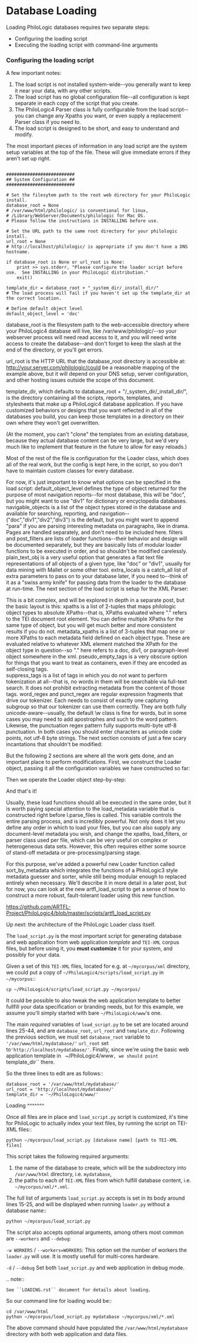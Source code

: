 Database Loading
================

Loading PhiloLogic databases requires two separate steps:
* Configuring the loading script
* Executing the loading script with command-line arguments

### Configuring the loading script ###

A few important notes:
1. The load script is not installed system-wide--you generally want to keep it near your data, with any other scripts. 
2. The load script has no global configuration file--all configuration is kept separate in each copy of the script that you create.
3. The PhiloLogic4 Parser class is fully configurable from the load script--you can change any Xpaths you want, or even supply a replacement Parser class if you need to.
4. The load script is designed to be short, and easy to understand and modify.

The most important pieces of information in any load script are the system setup variables at the top of the file.  These will give immediate errors if they aren't set up right.  

<pre><code>
##########################
## System Configuration ##
##########################

# Set the filesytem path to the root web directory for your PhiloLogic install.
database_root = None
# /var/www/html/philologic/ is conventional for linux,
# /Library/WebServer/Documents/philologic for Mac OS.
# Please follow the instructions in INSTALLING before use.

# Set the URL path to the same root directory for your philologic install.
url_root = None 
# http://localhost/philologic/ is appropriate if you don't have a DNS hostname.

if database_root is None or url_root is None:
    print >> sys.stderr, "Please configure the loader script before use.  See INSTALLING in your PhiloLogic distribution."
    exit()

template_dir = database_root + "_system_dir/_install_dir/"
# The load process will fail if you haven't set up the template_dir at the correct location.

# Define default object level
default_object_level = 'doc'
</code></pre>

database_root is the filesystem path to the web-accessible directory where your PhiloLogic4 database will live, like /var/www/philologic/--so your webserver process will need read access to it, and you will need write access to create the database--and don't forget to keep the slash at the end of the directory, or you'll get errors.  

url_root is the HTTP URL that the database_root directory is accessible at: http://your.server.com/philologic/could be a reasonable mapping of the example above, but it will depend on your DNS setup, server configuration, and other hosting issues outside the scope of this document.

template_dir, which defaults to database_root + "/_system_dir/_install_dir/", is the directory containing all the scripts, reports, templates, and stylesheets that make up a PhiloLogic4 database application.  If you have customized behaviors or designs that you want reflected in all of the databases you build, you can keep those templates in a directory on their own where they won't get overwritten.  

(At the moment, you can't "clone" the templates from an existing database, because they actual database content can be very large, but we'd very much like to implement that feature in the future to allow for easy reloads.)

Most of the rest of the file is configuration for the Loader class, which does all of the real work, but the config is kept here, in the script, so you don't have to maintain custom classes for every database. 


For now, it's just important to know what options can be specified in the load script:
default_object_level defines the type of object returned for the purpose of most navigation reports--for most database, this will be "doc", but you might want to use "div1" for dictionary or encyclopedia databases.
navigable_objects is a list of the object types stored in the database and available for searching, reporting, and navigation--("doc","div1","div2","div3") is the default, but you might want to append "para" if you are parsing interesting metadata on paragraphs, like in drama.  Pages are handled separately, and don't need to be included here.
filters and post_filters are lists of loader functions--their behavior and design will be documented separately, but they are basically lists of modular loader functions to be executed in order, and so shouldn't be modified carelessly.
plain_text_obj is a very useful option that generates a flat text file representations of all objects of a given type, like "doc" or "div1", usually for data mining with Mallet or some other tool.
extra_locals is a catch_all list of extra parameters to pass on to your database later, if you need to--think of it as a "swiss army knife" for passing data from the loader to the database at run-time.
The next section of the load script is setup for the XML Parser:


This is a bit complex, and will be explored in depth in a separate post, but the basic layout is this:
xpaths is a list of 2-tuples that maps philologic object types to absolute XPaths--that is, XPaths evaluated where "." refers to the TEI document root element.  You can define multiple XPaths for the same type of object, but you will get much better and more consistent results if you do not.
metadata_xpaths is a list of 3-tuples that map one or more XPaths to each metadata field defined on each object type.  These are evaluated relative to whatever XML element matched the XPath for the object type in question--so "." here refers to a doc, div1, or paragraph-level object somewhere in the xml.
pseudo_empty_tags is a very obscure option for things that you want to treat as containers, even if they are encoded as self-closing tags.  
suppress_tags is a list of tags in which you do not want to perform tokenization at all--that is, no words in them will be searchable via full-text search.  It does not prohibit extracting metadata from the content of those tags.
word_regex and punct_regex are regular expression fragments that drive our tokenizer.  Each needs to consist of exactly one capturing subgroup so that our tokenizer can use them correctly. They are both fully unicode-aware--usually, the default \w class is fine for words, but in some cases you may need to add apostrophes and such to the word pattern.  Likewise, the punctuation regex pattern fully supports multi-byte utf-8 punctuation.  In both cases you should enter characters as unicode code points, not utf-8 byte strings.
The next section consists of just a few scary incantations that shouldn't be modified:


But the following 2 sections are where all the work gets done, and an important place to perform modifications.   First, we construct the Loader object, passing it all the configuration variables we have constructed so far:


Then we operate the Loader object step-by-step:


And that's it!  

Usually, these load functions should all be executed in the same order, but it is worth paying special attention to the load_metadata variable that is constructed right before l.parse_files is called.  This variable controls the entire parsing process, and is incredibly powerful.  Not only does it let you define any order in which to load your files, but you can also supply any document-level metadata you wish, and change the xpaths, load_filters, or parser class used per file, which can be very useful on complex or heterogeneous data sets.  However, this often requires either some source of stand-off metadata or pre-processing/parsing stage.  

For this purpose, we've added a powerful new Loader function called sort_by_metadata which integrates the functions of a PhiloLogic3 style metadata guesser and sorter, while still being modular enough to replaced entirely when necessary.  We'll describe it in more detail in a later post, but for now, you can look at the new artfl_load_script to get a sense of how to construct a more robust, fault-tolerant loader using this new function.

https://github.com/ARTFL-Project/PhiloLogic4/blob/master/scripts/artfl_load_script.py

Up next: the architecture of the PhiloLogic Loader class itself.

The ``load_script.py`` is the most important script for generating database and
web application from web application *template* and `TEI-XML` corpus files,
but before using it, you **must customize** it for your system, and possibly
for your data. 

Given a set of this `TEI-XML` files, located for e.g. at ``~/mycorpus/xml`` directory, 
we could put a copy of ``~/PhiloLogic4/scripts/load_script.py`` in ``~/mycorpus``::

    cp ~/PhiloLogic4/scripts/load_script.py ~/mycorpus/

It could be possible to also tweak the web application template to better
fullfill your data specification or branding needs, but for this
example, we assume you'll simply started with bare ``~/PhiloLogic4/www``'s one.

The main *required* variables of ``load_script.py`` to be set are located
around lines 25-44, and are ``database_root``, ``url_root``
and ``template_dir``. Following the previous section, we must set
``database_root`` variable to ``'/var/www/html/mydatabase/'``
``url_root`` set to``'http://localhost/mydatabase/'``. 
Finally, since we're using the basic web application template in `
`~/PhiloLogic4/www``, we should point ``template_dir`` there.

So the three lines to edit are as follows::

    database_root = '/var/www/html/mydatabase/'
    url_root = 'http://localhost/mydatabase/'
    template_dir = '~/PhiloLogic4/www/'


Loading
^^^^^^^

Once all files are in place and ``load_script.py`` script is customized, it's time
for PhiloLogic to actually index your text files, by running the script
on TEI-XML files::

    python ~/mycorpus/load_script.py [database name] [path to TEI-XML files]

This script takes the following required arguments:

1.  the name of the database to create, which will be the subdirectory
    into ``/var/www/html`` directory, i.e. ``mydatabase``,
2.  the paths to each of `TEI-XML` files from which fulfill database content,
    i.e. ``~/mycorpus/xml/*.xml``.

The full list of arguments ``load_script.py`` accepts is set in its body
around lines 15-25, and will be displayed  when running ``loader.py`` without
a database name::

    python ~/mycorpus/load_script.py

The script also accepts optional arguments, among others most common are
``--workers`` and ``--debug``:

``-w WORKERS`` / ``--workers=WORKERS``:
    This option set the number of workers the ``loader.py`` will use.
    It is mostly usefull for multi-cores hardware.

``-d`` / ``--debug``
    Set both ``load_script.py`` and web application in debug mode.

.. note::

    See ``LOADING.rst`` document for details about loading.

So our command line for loading would be::

    cd /var/www/html
    python ~/mycorpus/load_script.py mydatabase ~/mycorpus/xml/*.xml

The above command should have populated the ``/var/www/html/mydatabase``
directory with both web application and data files.
